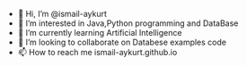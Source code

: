 - 👋 Hi, I’m @ismail-aykurt
- 👀 I’m interested in Java,Python programming and DataBase 
- 🌱 I’m currently learning Artificial Intelligence
- 💞️ I’m looking to collaborate on Databese examples code
- 📫 How to reach me ismail-aykurt.github.io

<!---
ismail-aykurt/ismail-aykurt is a ✨ special ✨ repository because its `README.md` (this file) appears on your GitHub profile.
You can click the Preview link to take a look at your changes.
--->
